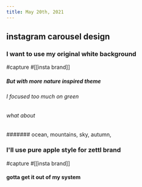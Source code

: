 ```yaml
---
title: May 20th, 2021
---
```


## instagram carousel design
### I want to use my original white background 
#capture #[[insta brand]]
##### But with more nature inspired theme
###### I focused too much on green
###### what about
####### ocean, mountains, sky, autumn,
### I'll use pure apple style for zettl brand
#capture #[[insta brand]]
#### gotta get it out of my system
#####
